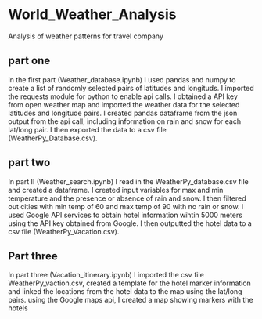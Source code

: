 # World_Weather_Analysis
Analysis of weather patterns for travel company

## part one
in the first part (Weather_database.ipynb) I used pandas and numpy to create a list of randomly selected pairs of latitudes and longituds.  I imported the requests module for python to enable api calls.  I obtained a API key from open weather map and imported the weather data for the selected latitudes and longitude pairs.  I created pandas dataframe from the json output from the api call, including information on rain and snow for each lat/long pair.  I then exported the data to a csv file (WeatherPy_Database.csv).


## part two
In part II (Weather_search.ipynb) I read in the WeatherPy_database.csv file and created a dataframe.  I created input variables for max and min temperature and the presence or absence of rain and snow.  I then filtered out cities with min temp of 60 and max temp of 90 with no rain or snow. I used Google API services to obtain hotel information wihtin 5000 meters using the API key obtained from Google.  I then outputted the hotel data to a csv file (WeatherPy_Vacation.csv).  

## Part three
In part three (Vacation_itinerary.ipynb) I imported the csv file WeatherPy_vaction.csv, created a template for the hotel marker information and linked the locations from the hotel data to the map using the lat/long pairs.  using the Google maps api, I created a map showing markers with the hotels

